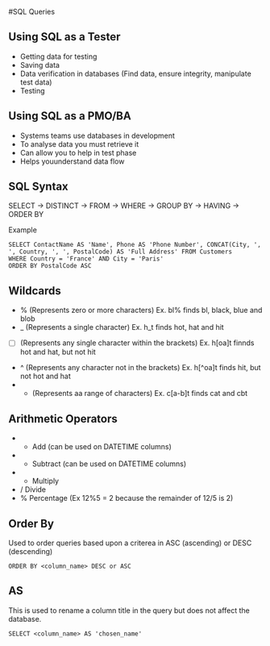 #SQL Queries

## Using SQL as a Tester
- Getting data for testing
- Saving data
- Data verification in databases (Find data, ensure integrity, manipulate test data)
- Testing

## Using SQL as a PMO/BA
- Systems teams use databases in development
- To analyse data you must retrieve it
- Can allow you to help in test phase
- Helps youunderstand data flow

## SQL Syntax
SELECT -> DISTINCT -> FROM -> WHERE -> GROUP BY -> HAVING -> ORDER BY

Example
```
SELECT ContactName AS 'Name', Phone AS 'Phone Number', CONCAT(City, ', ', Country, ', ', PostalCode) AS 'Full Address' FROM Customers
WHERE Country = 'France' AND City = 'Paris'
ORDER BY PostalCode ASC
```

## Wildcards
- % (Represents zero or more characters) Ex. bl% finds bl, black, blue and blob
- _ (Represents a single character) Ex. h_t finds hot, hat and hit
- [ ] (Represents any single character within the brackets) Ex. h[oa]t finnds hot and hat, but not hit
- ^ (Represents any character not in the brackets) Ex. h[^oa]t finds hit, but not hot and hat
- - (Represents aa range of characters) Ex. c[a-b]t finds cat and cbt

## Arithmetic Operators
- + Add (can be used on DATETIME columns)
- - Subtract (can be used on DATETIME columns)
- * Multiply 
- / Divide
- % Percentage (Ex 12%5 = 2 because the remainder of 12/5 is 2)

## Order By
Used to order queries based upon a criterea in ASC (ascending) or DESC (descending)
```
ORDER BY <column_name> DESC or ASC
```
## AS
This is used to rename a column title in the query but does not affect the database.
```
SELECT <column_name> AS 'chosen_name'
```
